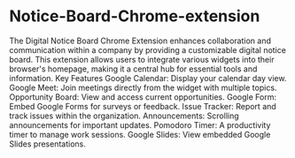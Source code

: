 # Notice-Board-Chrome-extension
The Digital Notice Board Chrome Extension enhances collaboration and communication within a company by providing a customizable digital notice board. This extension allows users to integrate various widgets into their browser's homepage, making it a central hub for essential tools and information.
Key Features
Google Calendar: Display your calendar day view.
Google Meet: Join meetings directly from the widget with multiple topics.
Opportunity Board: View and access current opportunities.
Google Form: Embed Google Forms for surveys or feedback.
Issue Tracker: Report and track issues within the organization.
Announcements: Scrolling announcements for important updates.
Pomodoro Timer: A productivity timer to manage work sessions.
Google Slides: View embedded Google Slides presentations.
